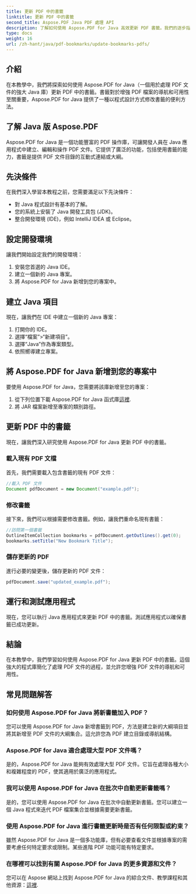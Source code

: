 ```yaml
---
title: 更新 PDF 中的書籤
linktitle: 更新 PDF 中的書籤
second_title: Aspose.PDF Java PDF 處理 API
description: 了解如何使用 Aspose.PDF for Java 高效更新 PDF 書籤。我們的逐步指南簡化了這個過程。
type: docs
weight: 16
url: /zh-hant/java/pdf-bookmarks/update-bookmarks-pdfs/
---
```


## 介紹

在本教學中，我們將探索如何使用 Aspose.PDF for Java（一個用於處理 PDF 文件的強大 Java 庫）更新 PDF 中的書籤。書籤對於增強 PDF 檔案的導航和可用性至關重要，Aspose.PDF for Java 提供了一種以程式設計方式修改書籤的便利方法。

## 了解 Java 版 Aspose.PDF

Aspose.PDF for Java 是一個功能豐富的 PDF 操作庫，可讓開發人員在 Java 應用程式中建立、編輯和操作 PDF 文件。它提供了廣泛的功能，包括使用書籤的能力，書籤是提供 PDF 文件目錄的互動式連結或大綱。

## 先決條件

在我們深入學習本教程之前，您需要滿足以下先決條件：

- 對 Java 程式設計有基本的了解。
- 您的系統上安裝了 Java 開發工具包 (JDK)。
- 整合開發環境 (IDE)，例如 IntelliJ IDEA 或 Eclipse。

## 設定開發環境

讓我們開始設定我們的開發環境：

1. 安裝您首選的 Java IDE。
2. 建立一個新的 Java 專案。
3. 將 Aspose.PDF for Java 新增到您的專案中。

## 建立 Java 項目

現在，讓我們在 IDE 中建立一個新的 Java 專案：

1. 打開你的 IDE。
2. 選擇“檔案”>“新建項目”。
3. 選擇“Java”作為專案類型。
4. 依照嚮導建立專案。

## 將 Aspose.PDF for Java 新增到您的專案中

要使用 Aspose.PDF for Java，您需要將該庫新增至您的專案：

1. 從下列位置下載 Aspose.PDF for Java 函式庫[這裡](https://releases.aspose.com/pdf/java/).
2. 將 JAR 檔案新增至專案的類別路徑。

## 更新 PDF 中的書籤

現在，讓我們深入研究使用 Aspose.PDF for Java 更新 PDF 中的書籤。

### 載入現有 PDF 文檔

首先，我們需要載入包含書籤的現有 PDF 文件：

```java
//載入 PDF 文件
Document pdfDocument = new Document("example.pdf");
```

### 修改書籤

接下來，我們可以根據需要修改書籤。例如，讓我們重命名現有書籤：

```java
//訪問第一個書籤
OutlineItemCollection bookmarks = pdfDocument.getOutlines().get(0);
bookmarks.setTitle("New Bookmark Title");
```

### 儲存更新的 PDF

進行必要的變更後，儲存更新的 PDF 文件：

```java
pdfDocument.save("updated_example.pdf");
```

## 運行和測試應用程式

現在，您可以執行 Java 應用程式來更新 PDF 中的書籤。測試應用程式以確保書籤已成功更新。

## 結論

在本教學中，我們學習如何使用 Aspose.PDF for Java 更新 PDF 中的書籤。這個強大的程式庫簡化了處理 PDF 文件的過程，並允許您增強 PDF 文件的導航和可用性。

## 常見問題解答

### 如何使用 Aspose.PDF for Java 將新書籤加入 PDF？

您可以使用 Aspose.PDF for Java 新增書籤到 PDF，方法是建立新的大綱項目並將其新增至 PDF 文件的大綱集合。這允許您為 PDF 建立目錄或導航結構。

### Aspose.PDF for Java 適合處理大型 PDF 文件嗎？

是的，Aspose.PDF for Java 能夠有效處理大型 PDF 文件。它旨在處理各種大小和複雜程度的 PDF，使其適用於廣泛的應用程式。

### 我可以使用 Aspose.PDF for Java 在批次中自動更新書籤嗎？

是的，您可以使用 Aspose.PDF for Java 在批次中自動更新書籤。您可以建立一個 Java 程式來迭代 PDF 檔案集合並根據需要更新書籤。

### 使用 Aspose.PDF for Java 進行書籤更新時是否有任何限製或約束？

雖然 Aspose.PDF for Java 是一個多功能庫，但有必要查看文件並根據專案的需要考慮任何特定要求或限制。某些進階 PDF 功能可能有特定要求。

### 在哪裡可以找到有關 Aspose.PDF for Java 的更多資源和文件？

您可以在 Aspose 網站上找到 Aspose.PDF for Java 的綜合文件、教學課程和其他資源：[這裡](https://reference.aspose.com/pdf/java/).